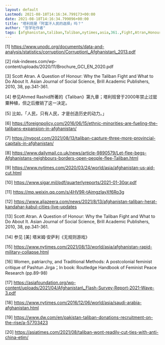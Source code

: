 ```yaml
---
layout: default
Lastmod: 2021-08-18T14:16:34.799173+00:00
date: 2021-08-18T14:16:34.799096+00:00
title: "塔利班是「阿富汗人民的选择」吗？"
author: "哲学社作者"
tags: [afghanistan,taliban,Taliban,nytimes,asia,361.,Fight,Atran,Honour]
---
```


\[1\] https://www.unodc.org/documents/data-and-analysis/statistics/corruption/Corruption\_Afghanistan\_2013.pdf

\[2\] risk-indexes.com/wp-content/uploads/2020/11/Brochure\_GCI\_EN\_2020.pdf

\[3\] Scott Atran. A Question of Honour: Why the Taliban Fight and What to Do About It. Asian Journal of Social Science, Brill Academic Publishers, 2010, 38, pp.341-361.

\[4\] 参见Ahmed Rashid所著的《Taliban》第九章；塔利班曾于2000年禁止过罂粟种植，但之后撤销了这一决定。

\[5\] 比如，「人民，只有人民，才是创造历史的动力。」

\[6\] https://foreignpolicy.com/2016/06/15/ethnic-minorities-are-fueling-the-talibans-expansion-in-afghanistan/

\[7\] https://nypost.com/2021/08/13/taliban-capture-three-more-provincial-capitals-in-afghanistan/

\[8\] https://www.dailymail.co.uk/news/article-9890579/Let-flee-begs-Afghanistans-neighbours-borders-open-people-flee-Taliban.html

\[9\] https://www.nytimes.com/2020/03/24/world/asia/afghanistan-us-aid-cut.html

\[10\] https://www.sigar.mil/pdf/quarterlyreports/2021-01-30qr.pdf

\[11\] https://mp.weixin.qq.com/s/4HV9R-tAjmgzIayXf6Ro3g

\[12\] https://www.aljazeera.com/news/2021/8/13/afghanistan-taliban-herat-kandahar-kabul-cities-live-updates

\[13\] Scott Atran. A Question of Honour: Why the Taliban Fight and What to Do About It. Asian Journal of Social Science, Brill Academic Publishers, 2010, 38, pp.341-361.

\[14\] 参见 \[美\] 塔米姆·安萨利《无规则游戏》

\[15\] https://www.nytimes.com/2021/08/13/world/asia/afghanistan-rapid-military-collapse.html

\[16\] Women, patriarchy, and Traditional Methods: A postcolonial feminist critique of Pashtun Jirga；In book: Routledge Handbook of Feminist Peace Research (pp.89-98)

\[17\] https://asiafoundation.org/wp-content/uploads/2021/04/Afghanistan\_Flash-Survey-Report-2021-Wave-3.pdf

\[18\] https://www.nytimes.com/2016/12/06/world/asia/saudi-arabia-afghanistan.html

\[19\] https://www.dw.com/en/pakistan-taliban-donations-recruitment-on-the-rise/a-57703423

\[20\] https://asiatimes.com/2021/08/taliban-wont-readily-cut-ties-with-anti-china-etim/

